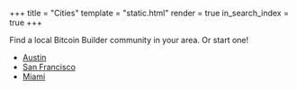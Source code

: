 +++
title = "Cities"
template = "static.html"
render = true
in_search_index = true
+++

Find a local Bitcoin Builder community in your area. Or start one!

- [Austin](https://bitcoinbuilderatx.com/)
- [San Francisco](https://www.bitcoinbuildersf.com/)
- [Miami](https://buildermiami.xyz/)
